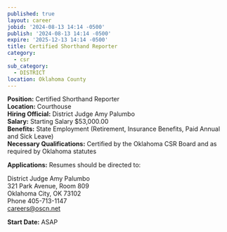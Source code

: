 ```yaml
---
published: true
layout: career
jobid: '2024-08-13 14:14 -0500'
publish: '2024-08-13 14:14 -0500'
expire: '2025-12-13 14:14 -0500'
title: Certified Shorthand Reporter
category:
  - csr
sub_category:
  - DISTRICT
location: Oklahoma County
---
```

**Position:** Certified Shorthand Reporter  
**Location:** Courthouse  
**Hiring Official:** District Judge Amy Palumbo  
**Salary:** Starting Salary $53,000.00  
**Benefits:** State Employment (Retirement, Insurance Benefits, Paid Annual and Sick Leave)  
**Necessary Qualifications:** Certified by the Oklahoma CSR Board and as required by Oklahoma statutes

**Applications:** Resumes should be directed to:

District Judge Amy Palumbo  
321 Park Avenue, Room 809  
Oklahoma City, OK 73102  
Phone 405-713-1147  
[careers@oscn.net](mailto:careers@oscn.net?oklahoma=oklahoma-county-reporter-judge-palumbo)

**Start Date:** ASAP
